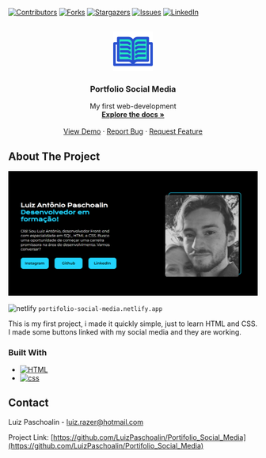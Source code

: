 <a name="top"></a>
<!-- PROJECT SHIELDS -->
<!--
*** I'm using markdown "reference style" links for readability.
*** Reference links are enclosed in brackets [ ] instead of parentheses ( ).
*** See the bottom of this document for the declaration of the reference variables
*** for contributors-url, forks-url, etc. This is an optional, concise syntax you may use.
*** https://www.markdownguide.org/basic-syntax/#reference-style-links
-->
[![Contributors][contributors-shield]][contributors-url]
[![Forks][forks-shield]][forks-url]
[![Stargazers][stars-shield]][stars-url]
[![Issues][issues-shield]][issues-url]
[![LinkedIn][linkedin-shield]][linkedin-url]



<!-- PROJECT LOGO -->
<br />
<div align="center">
  <a href="https://github.com/LuizPaschoalin/Portifolio_Social_Media">
    <img src="assets/open-book.png" alt="Logo" width="80" height="80">
  </a>

<h3 align="center">Portfolio Social Media</h3>

  <p align="center">
My first web-development
    <br />
    <a href="https://github.com/LuizPaschoalin/Portifolio_Social_Media"><strong>Explore the docs »</strong></a>
    <br />
    <br />
    <a href="https://github.com/LuizPaschoalin/Portifolio_Social_Media">View Demo</a>
    ·
    <a href="https://github.com/LuizPaschoalin/Portifolio_Social_Media/issues">Report Bug</a>
    ·
    <a href="https://github.com/LuizPaschoalin/Portifolio_Social_Media/issues">Request Feature</a>
  </p>
</div>

<!-- ABOUT THE PROJECT -->
## About The Project

![Print Projeto](assets/print.png)

![netlify][netlify.io] ```portifolio-social-media.netlify.app```

This is my first project, i made it quickly simple, just to learn HTML and CSS.
I made some buttons linked with my social media and they are working.





### Built With

* [![HTML][html.io]][html-url]
* [![css][css.io]][css-url]






<!-- CONTACT -->
## Contact

Luiz Paschoalin -  luiz.razer@hotmail.com

Project Link: [https://github.com/LuizPaschoalin/Portifolio_Social_Media](https://github.com/LuizPaschoalin/Portifolio_Social_Media)





<!-- MARKDOWN LINKS & IMAGES -->
<!-- https://www.markdownguide.org/basic-syntax/#reference-style-links -->
[contributors-shield]: https://img.shields.io/github/contributors/LuizPaschoalin/Portifolio_Social_Media.svg?style=for-the-badge
[contributors-url]: https://github.com/LuizPaschoalin/Portifolio_Social_Media/graphs/contributors
[forks-shield]: https://img.shields.io/github/forks/LuizPaschoalin/Portifolio_Social_Media.svg?style=for-the-badge
[forks-url]: https://github.com/LuizPaschoalin/Portifolio_Social_Media/network/members
[stars-shield]: https://img.shields.io/github/stars/LuizPaschoalin/Portifolio_Social_Media.svg?style=for-the-badge
[stars-url]: https://github.com/LuizPaschoalin/Portifolio_Social_Media/stargazers
[issues-shield]: https://img.shields.io/github/issues/LuizPaschoalin/Portifolio_Social_Media.svg?style=for-the-badge
[issues-url]: https://github.com/LuizPaschoalin/Portifolio_Social_Media/issues
[linkedin-shield]: https://img.shields.io/badge/-LinkedIn-black.svg?style=for-the-badge&logo=linkedin&colorB=555
[linkedin-url]: https://www.linkedin.com/in/luiz-antonio-paschoalin/
[html.io]: https://img.shields.io/badge/HTML-239120?style=for-the-badge&logo=html5&logoColor=white
[html-url]: https://www.w3schools.com/html/
[css.io]: https://img.shields.io/badge/CSS-239120?&style=for-the-badge&logo=css3&logoColor=white
[css-url]: https://www.w3schools.com/css/
[netlify.io]: https://img.shields.io/badge/Hosted%20Website%20Link-blue
[netlify-url]: portifolio-social-media.netlify.app
